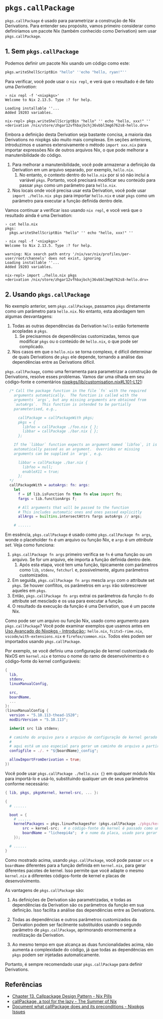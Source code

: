 # `pkgs.callPackage`

`pkgs.callPackage` é usado para parametrizar a construção de Nix Derivations. Para
entender seu propósito, vamos primeiro considerar como definiríamos um pacote Nix (também
conhecido como Derivation) sem usar `pkgs.callPackage`.

## 1. Sem `pkgs.callPackage`

Podemos definir um pacote Nix usando um código como este:

```nix
pkgs.writeShellScriptBin "hello" ''echo "hello, ryan!"''
```

Para verificar, você pode usar o `nix repl`, e verá que o resultado é de fato uma
_Derivation_:

```shell
› nix repl -f '<nixpkgs>'
Welcome to Nix 2.13.5. Type :? for help.

Loading installable ''...
Added 19203 variables.

nix-repl> pkgs.writeShellScriptBin "hello" '' echo "hello, xxx!" ''
«derivation /nix/store/zhgar12vfhbajbchj36vbbl3mg6762s8-hello.drv»
```

Embora a definição desta Derivation seja bastante concisa, a maioria das Derivations no
nixpkgs são muito mais complexas. Em seções anteriores, introduzimos e usamos
extensivamente o método `import xxx.nix` para importar expressões Nix de outros arquivos
Nix, o que pode melhorar a manutenibilidade do código.

1. Para melhorar a manutenibilidade, você pode armazenar a definição da Derivation em um
   arquivo separado, por exemplo, `hello.nix`.
   1. No entanto, o contexto dentro do `hello.nix` por si só não inclui a variável `pkgs`.
      Portanto, você precisará modificar seu conteúdo para passar `pkgs` como um parâmetro
      para `hello.nix`.
2. Nos locais onde você precisa usar esta Derivation, você pode usar
   `import ./hello.nix pkgs` para importar `hello.nix` e usar `pkgs` como um parâmetro
   para executar a função definida dentro dele.

Vamos continuar a verificar isso usando `nix repl`, e você verá que o resultado ainda é
uma Derivation:

```shell
› cat hello.nix
pkgs:
  pkgs.writeShellScriptBin "hello" '' echo "hello, xxx!" ''

› nix repl -f '<nixpkgs>'
Welcome to Nix 2.13.5. Type :? for help.

warning: Nix search path entry '/nix/var/nix/profiles/per-user/root/channels' does not exist, ignoring
Loading installable ''...
Added 19203 variables.

nix-repl> import ./hello.nix pkgs
«derivation /nix/store/zhgar12vfhbajbchj36vbbl3mg6762s8-hello.drv»
```

## 2. Usando `pkgs.callPackage`

No exemplo anterior, sem `pkgs.callPackage`, passamos `pkgs` diretamente como um parâmetro
para `hello.nix`. No entanto, esta abordagem tem algumas desvantagens:

1. Todas as outras dependências da Derivation `hello` estão fortemente acopladas a `pkgs`.
   1. Se precisarmos de dependências customizadas, temos que modificar `pkgs` ou o
      conteúdo de `hello.nix`, o que pode ser complicado.
2. Nos casos em que o `hello.nix` se torna complexo, é difícil determinar de quais
   Derivations de `pkgs` ele depende, tornando a análise das dependências entre as
   Derivations difícil.

`pkgs.callPackage`, como uma ferramenta para parametrizar a construção de Derivations,
resolve esses problemas. Vamos dar uma olhada em seu código-fonte e comentários
[nixpkgs/lib/customisation.nix#L101-L121](https://github.com/NixOS/nixpkgs/blob/fe138d3/lib/customisation.nix#L101-L121):

```nix
  /* Call the package function in the file `fn` with the required
    arguments automatically.  The function is called with the
    arguments `args`, but any missing arguments are obtained from
    `autoArgs`.  This function is intended to be partially
    parameterised, e.g.,

      callPackage = callPackageWith pkgs;
      pkgs = {
        libfoo = callPackage ./foo.nix { };
        libbar = callPackage ./bar.nix { };
      };

    If the `libbar` function expects an argument named `libfoo`, it is
    automatically passed as an argument.  Overrides or missing
    arguments can be supplied in `args`, e.g.

      libbar = callPackage ./bar.nix {
        libfoo = null;
        enableX11 = true;
      };
  */
  callPackageWith = autoArgs: fn: args:
    let
      f = if lib.isFunction fn then fn else import fn;
      fargs = lib.functionArgs f;

      # All arguments that will be passed to the function
      # This includes automatic ones and ones passed explicitly
      allArgs = builtins.intersectAttrs fargs autoArgs // args;

    # ......
```

Em essência, `pkgs.callPackage` é usado como `pkgs.callPackage fn args`, wonde o
placeholder `fn` é um arquivo ou função Nix, e `args` é um _attribute set_. Veja como
funciona:

1. `pkgs.callPackage fn args` primeiro verifica se `fn` é uma função ou um arquivo. Se for
   um arquivo, ele importa a função definida dentro dele.
   1. Após esta etapa, você tem uma função, tipicamente com parâmetros como `lib`,
      `stdenv`, `fetchurl` e, possivelmente, alguns parâmetros customizados.
2. Em seguida, `pkgs.callPackage fn args` mescla `args` com o attribute set `pkgs`. Se
   houver conflitos, os parâmetros em `args` irão sobrescrever aqueles em `pkgs`.
3. Então, `pkgs.callPackage fn args` extrai os parâmetros da função `fn` do attribute set
   mesclado e os usa para executar a função.
4. O resultado da execução da função é uma Derivation, que é um pacote Nix.

Como pode ser um arquivo ou função Nix, usado como argumento para `pkgs.callPackage`? Você
pode examinar exemplos que usamos antes em
[Uso Avançado do Nixpkgs - Introdução:](./intro.md): `hello.nix`, `fcitx5-rime.nix`,
`vscode/with-extensions.nix` e `firefox/common.nix`. Todos eles podem ser importados
usando `pkgs.callPackage`.

Por exemplo, se você definiu uma configuração de kernel customizada do NixOS em
`kernel.nix` e tornou o nome do ramo de desenvolvimento e o código-fonte do kernel
configuráveis:

```nix
{
  lib,
  stdenv,
  linuxManualConfig,

  src,
  boardName,
  ...
}:
(linuxManualConfig {
  version = "5.10.113-thead-1520";
  modDirVersion = "5.10.113";

  inherit src lib stdenv;

  # caminho do arquivo para o arquivo de configuração de kernel gerado (o `.config` gerado por make menuconfig)
  #
  # aqui está um uso especial para gerar um caminho de arquivo a partir de uma string
  configfile = ./. + "${boardName}_config";

  allowImportFromDerivation = true;
})
```

Você pode usar `pkgs.callPackage ./hello.nix {}` em qualquer módulo Nix para importá-lo e
usá-lo, substituindo qualquer um de seus parâmetros conforme necessário:

```nix
{ lib, pkgs, pkgsKernel, kernel-src, ... }:

{
  # ......

  boot = {
    # ......
    kernelPackages = pkgs.linuxPackagesFor (pkgs.callPackage ./pkgs/kernel {
        src = kernel-src;  # o código-fonte do kernel é passado como um `specialArgs` e injetado neste módulo.
        boardName = "licheepi4a";  # o nome da placa, usado para gerar o caminho do arquivo de configuração do kernel.
    });

  # ......
}
```

Como mostrado acima, usando `pkgs.callPackage`, você pode passar `src` e `boardName`
diferentes para a função definida em `kernel.nix`, para gerar diferentes pacotes de
kernel. Isso permite que você adapte o mesmo `kernel.nix` a diferentes códigos-fonte de
kernel e placas de desenvolvimento.

As vantagens de `pkgs.callPackage` são:

1. As definições de Derivation são parametrizadas, e todas as dependências da Derivation
   são os parâmetros da função em sua definição. Isso facilita a análise das dependências
   entre as Derivations.

2. Todas as dependências e outros parâmetros customizados da Derivation podem ser
   facilmente substituídos usando o segundo parâmetro de `pkgs.callPackage`, aprimorando
   enormemente a reutilização da Derivation.

3. Ao mesmo tempo em que alcança as duas funcionalidades acima, não aumenta a complexidade
   do código, já que todas as dependências em `pkgs` podem ser injetadas automaticamente.

Portanto, é sempre recomendado usar `pkgs.callPackage` para definir Derivations.

## Referências

- [Chapter 13. Callpackage Design Pattern - Nix Pills](https://nixos.org/guides/nix-pills/callpackage-design-pattern.html)
- [callPackage, a tool for the lazy - The Summer of Nix](https://summer.nixos.org/blog/callpackage-a-tool-for-the-lazy/)
- [Document what callPackage does and its preconditions - Nixpkgs Issues](https://github.com/NixOS/nixpkgs/issues/36354)
